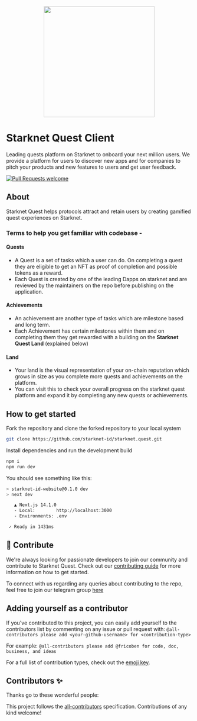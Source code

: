 <!-- prettier-ignore-start -->
<!-- markdownlint-disable -->
<div align="center" style="margin-top:50px">
  <img src="public/visuals/starknetquest.webp" height="300">
</div>
<!-- markdownlint-restore -->
<!-- prettier-ignore-end -->

# Starknet Quest Client

Leading quests platform on Starknet to onboard your next million users. We provide a platform for users to discover new apps and for companies to pitch your products and new features to users and get user feedback.

[![Pull Requests welcome](https://img.shields.io/badge/PRs-welcome-ff69b4.svg?style=flat-square)](https://github.com/starknet-id/starknet.quest/issues?q=is:issue+is:open+label:%22open+for+contribution%22)

## About

Starknet Quest helps protocols attract and retain users by creating gamified quest experiences on Starknet.

### Terms to help you get familiar with codebase - 

#### Quests

* A Quest is a set of tasks which a user can do. On completing a quest they are eligible to get an NFT as proof of completion and possible tokens as a reward.
* Each Quest is created by one of the leading Dapps on starknet and are reviewed by the maintainers on the repo before publishing on the application.

#### Achievements

* An achievement are another type of tasks which are milestone based and long term.
* Each Achievement has certain milestones within them and on completing them they get rewarded with a building on the **Starknet Quest Land** (explained below)

#### Land

* Your land is the visual representation of your on-chain reputation which grows in size as you complete more quests and achievements on the platform.
* You can visit this to check your overall progress on the starknet quest platform and expand it by completing any new quests or achievements.


## How to get started

Fork the repository and clone the forked repository to your local system 
```bash
git clone https://github.com/starknet-id/starknet.quest.git
```


Install dependencies and run the development build

```bash
npm i
npm run dev
```

You should see something like this:

```sh
> starknet-id-website@0.1.0 dev
> next dev

   ▲ Next.js 14.1.0
   - Local:        http://localhost:3000
   - Environments: .env

 ✓ Ready in 1431ms
```

## 🤝 Contribute

We're always looking for passionate developers to join our community and contribute to Starknet Quest. Check out our [contributing guide](./docs/CONTRIBUTING.md)
for more information on how to get started.

To connect with us regarding any queries about contributing to the repo, feel free to join our telegram group [here](https://t.me/SQcontributors)


## Adding yourself as a contributor

If you've contributed to this project, you can easily add yourself to the contributors list by commenting on any issue or pull request with: `@all-contributors please add <your-github-username> for <contribution-type>`

For example: `@all-contributors please add @fricoben for code, doc, business, and ideas`
 
For a full list of contribution types, check out the [emoji key](https://allcontributors.org/docs/en/emoji-key).



## Contributors ✨
Thanks go to these wonderful people:

<!-- ALL-CONTRIBUTORS-LIST:START - Do not remove or modify this section -->
<!-- prettier-ignore-start -->
<!-- markdownlint-disable -->

<!-- markdownlint-restore -->
<!-- prettier-ignore-end -->

<!-- ALL-CONTRIBUTORS-LIST:END -->

This project follows the [all-contributors](https://github.com/all-contributors/all-contributors) specification.
Contributions of any kind welcome!